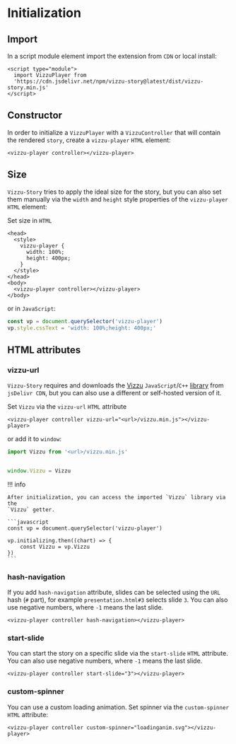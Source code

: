 # Initialization

## Import

In a script module element import the extension from `CDN` or local install:

```
<script type="module">
  import VizzuPlayer from 
  'https://cdn.jsdelivr.net/npm/vizzu-story@latest/dist/vizzu-story.min.js'
</script>
```

## Constructor

In order to initialize a `VizzuPlayer` with a `VizzuController` that will
contain the rendered `story`, create a `vizzu-player` `HTML` element:

```
<vizzu-player controller></vizzu-player>
```

## Size

`Vizzu-Story` tries to apply the ideal size for the story, but you can also set
them manually via the `width` and `height` style properties of the
`vizzu-player` `HTML` element:

Set size in `HTML`

```
<head>
  <style>
    vizzu-player {
      width: 100%;
      height: 400px;
    }
  </style>
</head>
<body>
  <vizzu-player controller></vizzu-player>
</body>
```

or in `JavaScript`:

```javascript
const vp = document.querySelector('vizzu-player')
vp.style.cssText = 'width: 100%;height: 400px;'
```

## HTML attributes

### vizzu-url

`Vizzu-Story` requires and downloads the
[Vizzu](https://github.com/vizzuhq/vizzu-lib) `JavaScript`/`C++`
[library](https://www.jsdelivr.com/package/npm/vizzu) from `jsDelivr CDN`, but
you can also use a different or self-hosted version of it.

Set `Vizzu` via the `vizzu-url` `HTML` attribute

```
<vizzu-player controller vizzu-url="<url>/vizzu.min.js"></vizzu-player>
```

or add it to `window`:

```javascript
import Vizzu from '<url>/vizzu.min.js'


window.Vizzu = Vizzu
```

!!! info

    After initialization, you can access the imported `Vizzu` library via the
    `Vizzu` getter.

    ```javascript
    const vp = document.querySelector('vizzu-player')

    vp.initializing.then((chart) => {
        const Vizzu = vp.Vizzu
    })
    ```

### hash-navigation

If you add `hash-navigation` attribute, slides can be selected using the `URL`
hash (`#` part), for example `presentation.html#3` selects slide `3`. You can
also use negative numbers, where `-1` means the last slide.

```
<vizzu-player controller hash-navigation></vizzu-player>
```

### start-slide

You can start the story on a specific slide via the `start-slide` `HTML`
attribute. You can also use negative numbers, where `-1` means the last slide.

```
<vizzu-player controller start-slide="3"></vizzu-player>
```

### custom-spinner

You can use a custom loading animation. Set spinner via the `custom-spinner`
`HTML` attribute:

```
<vizzu-player controller custom-spinner="loadinganim.svg"></vizzu-player>
```

